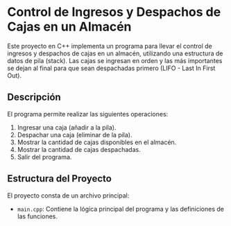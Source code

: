 # Control de Ingresos y Despachos de Cajas en un Almacén

Este proyecto en C++ implementa un programa para llevar el control de ingresos y despachos de cajas en un almacén, utilizando una estructura de datos de pila (stack). Las cajas se ingresan en orden y las más importantes se dejan al final para que sean despachadas primero (LIFO - Last In First Out).

## Descripción

El programa permite realizar las siguientes operaciones:
1. Ingresar una caja (añadir a la pila).
2. Despachar una caja (eliminar de la pila).
3. Mostrar la cantidad de cajas disponibles en el almacén.
4. Mostrar la cantidad de cajas despachadas.
5. Salir del programa.

## Estructura del Proyecto

El proyecto consta de un archivo principal:

- `main.cpp`: Contiene la lógica principal del programa y las definiciones de las funciones.

